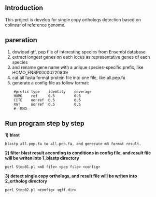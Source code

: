 ## Introduction
This project is develop for single copy orthologs  detection based on colinear of reference genome.

## pareration
1) dowload gtf, pep file of interesting species from Ensembl database
2) extract longest genes on each locus as representative genes of each species
3) and rename gene name with a unique species-specific prefix, like HOMO_ENSP00000220809
4) cat all fasta format protein file into one file, like all.pep.fa 
5) generate a config file as follow format:
```
	#prefix type    identity	coverage
	HOMO	ref	    0.5			0.5
	CITE	nonref	0.5			0.5
	RAT     nonref	0.5			0.5
	#--END--
```

## Run program step by step

<b>1) blast</b>
```
blastp all.pep.fa to all.pep.fa, and generate m8 format result.
```
<b>2) filter blast result according to conditions in config file, and result file will be writen into 1_blastp directory</b>
```
perl Step01.pl <m8 file> <pep file> <config>
```
<b>3) detect single copy orthologs, and result file will be writen into 2_ortholog directory</b>
```
perl Step02.pl <config> <gff dir>
```
